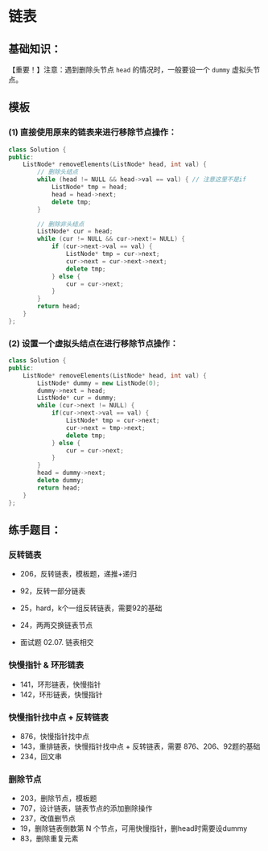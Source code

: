 # 链表

## 基础知识：

【重要！】注意：遇到删除头节点 `head` 的情况时，一般要设一个 `dummy` 虚拟头节点。

## 模板

### (1) 直接使用原来的链表来进行移除节点操作：

```cpp
class Solution {
public:
    ListNode* removeElements(ListNode* head, int val) {
        // 删除头结点
        while (head != NULL && head->val == val) { // 注意这里不是if
            ListNode* tmp = head;
            head = head->next;
            delete tmp;
        }

        // 删除非头结点
        ListNode* cur = head;
        while (cur != NULL && cur->next!= NULL) {
            if (cur->next->val == val) {
                ListNode* tmp = cur->next;
                cur->next = cur->next->next;
                delete tmp;
            } else {
                cur = cur->next;
            }
        }
        return head;
    }
};
```

### (2) 设置一个虚拟头结点在进行移除节点操作：

```cpp
class Solution {
public:
    ListNode* removeElements(ListNode* head, int val) {
        ListNode* dummy = new ListNode(0);
        dummy->next = head;
        ListNode* cur = dummy;
        while (cur->next != NULL) {
            if(cur->next->val == val) {
                ListNode* tmp = cur->next;
                cur->next = tmp->next;
                delete tmp;
            } else {
                cur = cur->next;
            }
        }
        head = dummy->next;
        delete dummy;
        return head;
    }
};
```

## 练手题目：

### 反转链表
- 206，反转链表，模板题，递推+递归
- 92，反转一部分链表
- 25，hard，k个一组反转链表，需要92的基础

- 24，两两交换链表节点

- 面试题 02.07. 链表相交

### 快慢指针 & 环形链表
- 141，环形链表，快慢指针
- 142，环形链表，快慢指针

### 快慢指针找中点 + 反转链表
- 876，快慢指针找中点
- 143，重排链表，快慢指针找中点 + 反转链表，需要 876、206、92题的基础
- 234，回文串

### 删除节点
- 203，删除节点，模板题
- 707，设计链表，链表节点的添加删除操作
- 237，改值删节点
- 19，删除链表倒数第 N 个节点，可用快慢指针，删head时需要设dummy
- 83，删除重复元素

